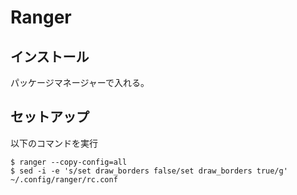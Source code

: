 # Ranger

## インストール
パッケージマネージャーで入れる。

## セットアップ
以下のコマンドを実行

```
$ ranger --copy-config=all
$ sed -i -e 's/set draw_borders false/set draw_borders true/g' ~/.config/ranger/rc.conf 
```
